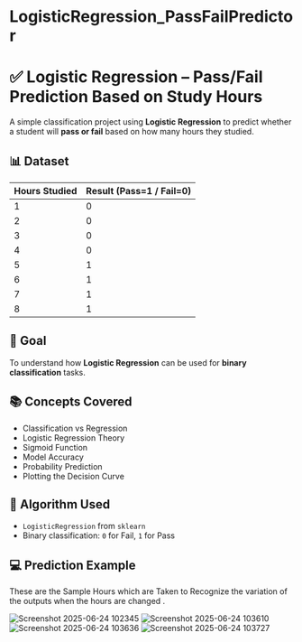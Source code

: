 # LogisticRegression_PassFailPredictor

# ✅ Logistic Regression – Pass/Fail Prediction Based on Study Hours

A simple classification project using **Logistic Regression** to predict whether a student will **pass or fail** based on how many hours they studied.

## 📊 Dataset
| Hours Studied | Result (Pass=1 / Fail=0) |
|---------------|---------------------------|
| 1             | 0                         |
| 2             | 0                         |
| 3             | 0                         |
| 4             | 0                         |
| 5             | 1                         |
| 6             | 1                         |
| 7             | 1                         |
| 8             | 1                         |

## 📌 Goal
To understand how **Logistic Regression** can be used for **binary classification** tasks.

## 📚 Concepts Covered
- Classification vs Regression
- Logistic Regression Theory
- Sigmoid Function
- Model Accuracy
- Probability Prediction
- Plotting the Decision Curve

## 🧠 Algorithm Used
- `LogisticRegression` from `sklearn`
- Binary classification: `0` for Fail, `1` for Pass

## 💻 Prediction Example

These are the Sample Hours which are Taken to Recognize the variation of the outputs when the hours are changed . 


![Screenshot 2025-06-24 102345](https://github.com/user-attachments/assets/ab9d948b-3396-4a7a-8ac4-d0cf11d71f45)
![Screenshot 2025-06-24 103610](https://github.com/user-attachments/assets/4b96a0de-f5d5-4e5e-b0ce-8f7a9e3b405d)
![Screenshot 2025-06-24 103636](https://github.com/user-attachments/assets/04873808-a274-494e-8940-c604969766f1)
![Screenshot 2025-06-24 103727](https://github.com/user-attachments/assets/713270b2-8466-4c42-b813-3f42a5a5997b)




